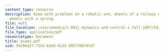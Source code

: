 ```yaml
---
content_type: resource
description: Exam with problems on a robotic arm, wheels of a railway engine, and
  wheels with a spring.
file: null
file_location: /coursemedia/2-003j-dynamics-and-control-i-fall-2007/54296d27734363e04c53d957706f4fd7_exam1.pdf
file_type: application/pdf
resourcetype: Document
title: exam1.pdf
uid: 54296d27-7343-63e0-4c53-d957706f4fd7
---
```

